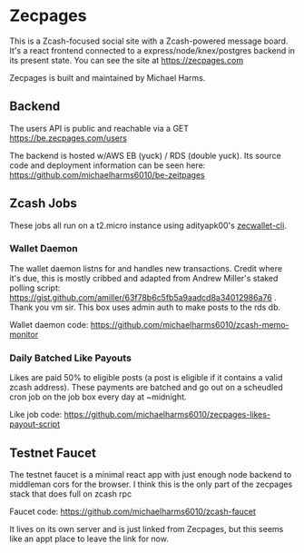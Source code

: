 # Zecpages

This is a Zcash-focused social site with a Zcash-powered message board. It's a react frontend connected to a express/node/knex/postgres backend in its present state. You can see the site at https://zecpages.com

Zecpages is built and maintained by Michael Harms. 

## Backend

The users API is public and reachable via a GET https://be.zecpages.com/users

The backend is hosted w/AWS EB (yuck) / RDS (double yuck). Its source code and deployment information can be seen here: https://github.com/michaelharms6010/be-zeitpages

## Zcash Jobs

These jobs all run on a t2.micro instance using adityapk00's [zecwallet-cli](https://github.com/adityapk00/zecwallet-light-cli).

### Wallet Daemon

The wallet daemon listns for and handles new transactions. Credit where it's due, this is mostly cribbed and adapted from Andrew Miller's staked polling script: https://gist.github.com/amiller/63f78b6c5fb5a9aadcd8a34012986a76 . Thank you vm sir. This box uses admin auth to make posts to the rds db.

Wallet daemon code: https://github.com/michaelharms6010/zcash-memo-monitor 

### Daily Batched Like Payouts

Likes are paid 50% to eligible posts (a post is eligible if it contains a valid zcash address). These payments are batched and go out on a scheudled cron job on the job box every day at ~midnight. 

Like job code: https://github.com/michaelharms6010/zecpages-likes-payout-script

## Testnet Faucet

The testnet faucet is a minimal react app with just enough node backend to middleman cors for the browser. I think this is the only part of the zecpages stack that does full on zcash rpc 

Faucet code: https://github.com/michaelharms6010/zcash-faucet

It lives on its own server and is just linked from Zecpages, but this seems like an appt place to leave the link for now.
